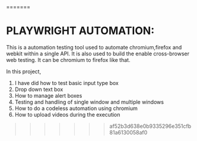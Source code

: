=======
# PLAYWRIGHT AUTOMATION:

This is a automation testing tool used to automate chromium,firefox and webkit within a single API.
It is also used to build the enable cross-browser web testing. It can be chromium to firefox like that.

In this project,
1. I have did how to test basic input type box
2. Drop down text box
3. How to manage alert boxes
4. Testing and handling of single window and multiple windows
5. How to do a codeless automation using chromium
6. How to upload videos during the execution
>>>>>>> af52b3d638e0b9335296e351cfb81a6130058af0
